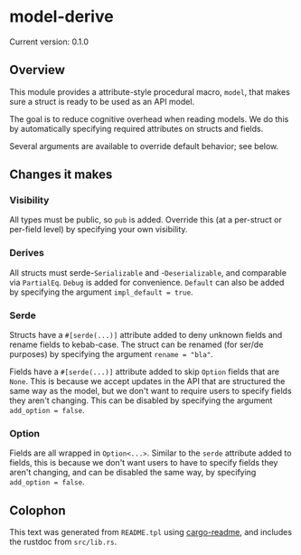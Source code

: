 # model-derive

Current version: 0.1.0

## Overview

This module provides a attribute-style procedural macro, `model`, that makes sure a struct is
ready to be used as an API model.

The goal is to reduce cognitive overhead when reading models.
We do this by automatically specifying required attributes on structs and fields.

Several arguments are available to override default behavior; see below.

## Changes it makes

### Visibility

All types must be public, so `pub` is added.
Override this (at a per-struct or per-field level) by specifying your own visibility.

### Derives

All structs must serde-`Serializable` and -`Deserializable`, and comparable via `PartialEq`.
`Debug` is added for convenience.
`Default` can also be added by specifying the argument `impl_default = true`.

### Serde

Structs have a `#[serde(...)]` attribute added to deny unknown fields and rename fields to kebab-case.
The struct can be renamed (for ser/de purposes) by specifying the argument `rename = "bla"`.

Fields have a `#[serde(...)]` attribute added to skip `Option` fields that are `None`.
This is because we accept updates in the API that are structured the same way as the model, but we don't want to require users to specify fields they aren't changing.
This can be disabled by specifying the argument `add_option = false`.

### Option

Fields are all wrapped in `Option<...>`.
Similar to the `serde` attribute added to fields, this is because we don't want users to have to specify fields they aren't changing, and can be disabled the same way, by specifying `add_option = false`.

## Colophon

This text was generated from `README.tpl` using [cargo-readme](https://crates.io/crates/cargo-readme), and includes the rustdoc from `src/lib.rs`.